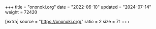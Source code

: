 +++
title = "ononoki.org"
date = "2022-06-10"
updated = "2024-07-14"
weight = 72420

[extra]
source = "https://ononoki.org/"
ratio = 2
size = 71
+++
